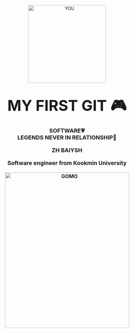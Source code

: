 
<div align="center">
    <img alt="YOU" height="250" src="images/j.png" width="250"/>
    <h1><font size="10">MY FIRST GIT 🎮</font></h1>
    <h3>
        <font size="4">SOFTWARE💗<br>
        LEGENDS NEVER IN RELATIONSHIP🚀</font>
        <br><br>
        <font size="4">ZH BAIYSH</font>
        <br><br>
        <font size="4">Software engineer from Kookmin University </font>
        <br><br>
        <a href="https://discord.gg/fgwk4XZfxG">
            <img alt="GOMO" height="500" src="images/go.jpeg" width="400"/>
        </a>
    </h3>
</div>
